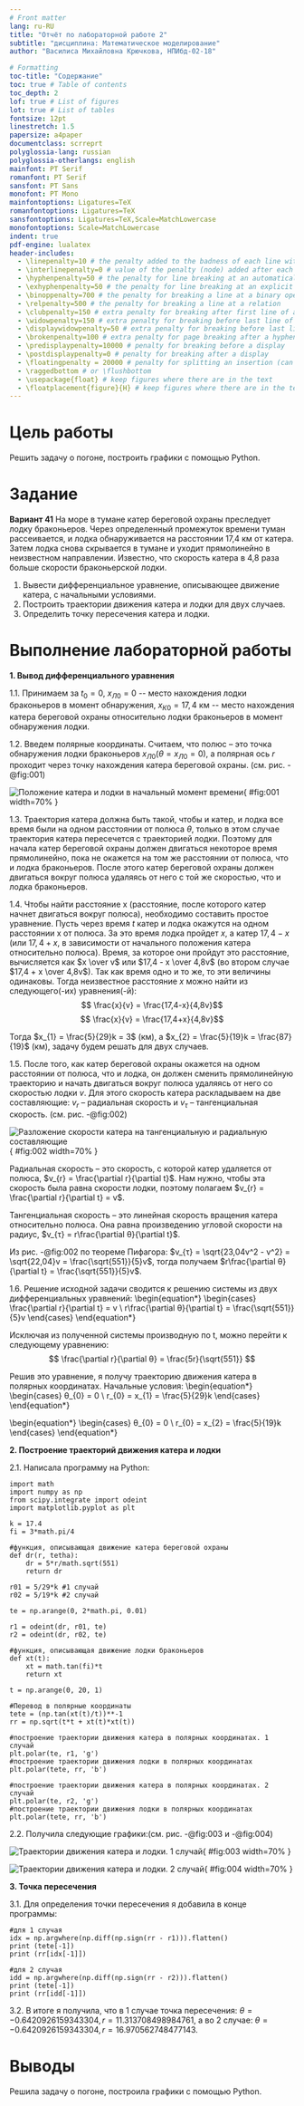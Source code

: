 ```yaml
---
# Front matter
lang: ru-RU
title: "Отчёт по лабораторной работе 2"
subtitle: "дисциплина: Математическое моделирование"
author: "Василиса Михайловна Крючкова, НПИбд-02-18"

# Formatting
toc-title: "Содержание"
toc: true # Table of contents
toc_depth: 2
lof: true # List of figures
lot: true # List of tables
fontsize: 12pt
linestretch: 1.5
papersize: a4paper
documentclass: scrreprt
polyglossia-lang: russian
polyglossia-otherlangs: english
mainfont: PT Serif
romanfont: PT Serif
sansfont: PT Sans
monofont: PT Mono
mainfontoptions: Ligatures=TeX
romanfontoptions: Ligatures=TeX
sansfontoptions: Ligatures=TeX,Scale=MatchLowercase
monofontoptions: Scale=MatchLowercase
indent: true
pdf-engine: lualatex
header-includes:
  - \linepenalty=10 # the penalty added to the badness of each line within a paragraph (no associated penalty node) Increasing the value makes tex try to have fewer lines in the paragraph.
  - \interlinepenalty=0 # value of the penalty (node) added after each line of a paragraph.
  - \hyphenpenalty=50 # the penalty for line breaking at an automatically inserted hyphen
  - \exhyphenpenalty=50 # the penalty for line breaking at an explicit hyphen
  - \binoppenalty=700 # the penalty for breaking a line at a binary operator
  - \relpenalty=500 # the penalty for breaking a line at a relation
  - \clubpenalty=150 # extra penalty for breaking after first line of a paragraph
  - \widowpenalty=150 # extra penalty for breaking before last line of a paragraph
  - \displaywidowpenalty=50 # extra penalty for breaking before last line before a display math
  - \brokenpenalty=100 # extra penalty for page breaking after a hyphenated line
  - \predisplaypenalty=10000 # penalty for breaking before a display
  - \postdisplaypenalty=0 # penalty for breaking after a display
  - \floatingpenalty = 20000 # penalty for splitting an insertion (can only be split footnote in standard LaTeX)
  - \raggedbottom # or \flushbottom
  - \usepackage{float} # keep figures where there are in the text
  - \floatplacement{figure}{H} # keep figures where there are in the text
---
```


# Цель работы

Решить задачу о погоне, построить графики с помощью Python.

# Задание

**Вариант 41**
На море в тумане катер береговой охраны преследует лодку браконьеров.
Через определенный промежуток времени туман рассеивается, и лодка обнаруживается 
на расстоянии 17,4 км от катера. Затем лодка снова скрывается в тумане и уходит 
прямолинейно в неизвестном направлении. Известно, что скорость катера в 4,8 раза 
больше скорости браконьерской лодки.

1. Вывести дифференциальное уравнение, описывающее движение катера, с начальными условиями.
2. Построить траектории движения катера и лодки для двух случаев.
3. Определить точку пересечения катера и лодки.


# Выполнение лабораторной работы

**1. Вывод дифференциального уравнения**

1.1. Принимаем за $t_{0} = 0$, $x_{Л0} = 0$ -- место нахождения лодки браконьеров 
в момент обнаружения, $x_{К0} = 17,4$ км -- место нахождения катера береговой охраны 
относительно лодки браконьеров в момент обнаружения лодки.

1.2. Введем полярные координаты. Считаем, что полюс – это точка обнаружения лодки 
браконьеров $x_{Л0} (θ = x_{Л0} = 0)$, а полярная ось $r$ проходит через точку нахождения 
катера береговой охраны. (см. рис. -@fig:001)

![Положение катера и лодки в начальный момент времени](image/1.png){ #fig:001 width=70% }

1.3. Траектория катера должна быть такой, чтобы и катер, и лодка все время были 
на одном расстоянии от полюса $θ$, только в этом случае траектория катера пересечется с 
траекторией лодки. Поэтому для начала катер береговой охраны должен двигаться некоторое 
время прямолинейно, пока не окажется на том же расстоянии от полюса, что и лодка браконьеров. 
После этого катер береговой охраны должен двигаться вокруг полюса удаляясь от него с той же 
скоростью, что и лодка браконьеров.

1.4. Чтобы найти расстояние x (расстояние, после которого катер начнет двигаться 
вокруг полюса), необходимо составить простое уравнение. Пусть через время $t$ катер и лодка 
окажутся на одном расстоянии x от полюса. За это время лодка пройдет $x$, а катер $17,4 - x$ (или 
$17,4 + x$, в зависимости от начального положения катера относительно полюса). Время, за которое 
они пройдут это расстояние, вычисляется как $x \over v$ или $17,4 - x \over 4,8v$ (во втором 
случае $17,4 + x \over 4,8v$). Так как время одно и то же, то эти величины одинаковы. Тогда 
неизвестное расстояние $x$ можно найти из следующего(-их) уравнения(-й):
$$ \frac{x}{v} = \frac{17,4-x}{4,8v}$$
$$ \frac{x}{v} = \frac{17,4+x}{4,8v}$$

Тогда $x_{1} = \frac{5}{29}k = 3$ (км), а $x_{2} = \frac{5}{19}k = \frac{87}{19}$ (км), задачу будем 
решать для двух случаев.

1.5. После того, как катер береговой охраны окажется на одном расстоянии от полюса, что и лодка, он 
должен сменить прямолинейную траекторию и начать двигаться вокруг полюса удаляясь от него со скоростью 
лодки $v$. Для этого скорость катера раскладываем на две составляющие: $v_{r}$ – радиальная скорость и 
$v_{τ}$ – тангенциальная скорость. (см. рис. -@fig:002)

![Разложение скорости катера на тангенциальную и радиальную составляющие](image/2.png){ #fig:002 width=70% }

Радиальная скорость – это скорость, с которой катер удаляется от полюса, $v_{r} = \frac{\partial r}{\partial t}$. Нам 
нужно, чтобы эта скорость была равна скорости лодки, поэтому полагаем $v_{r} = \frac{\partial r}{\partial t} = v$.

Тангенциальная скорость – это линейная скорость вращения катера относительно полюса. Она равна 
произведению угловой скорости на радиус, $v_{τ} = r\frac{\partial θ}{\partial t}$.

Из рис. -@fig:002 по теореме Пифагора: $v_{τ} = \sqrt{23,04v^2 - v^2} = \sqrt{22,04}v = \frac{\sqrt{551}}{5}v$, тогда
получаем $r\frac{\partial θ}{\partial t} = \frac{\sqrt{551}}{5}v$.

1.6. Решение исходной задачи сводится к решению системы из двух дифференциальных уравнений:
\begin{equation*} 
  \begin{cases} 
    \frac{\partial r}{\partial t} = v 
    \\
    r\frac{\partial θ}{\partial t} = \frac{\sqrt{551}}{5}v 
  \end{cases}
\end{equation*} 

Исключая из полученной системы производную по t, можно перейти к следующему уравнению:
$$ \frac{\partial r}{\partial θ} = \frac{5r}{\sqrt{551}} $$

Решив это уравнение, я получу траекторию движения катера в полярных координатах. Начальные условия:
\begin{equation*}
  \begin{cases}
    θ_{0} = 0 
    \\ 
    r_{0} = x_{1} = \frac{5}{29}k
  \end{cases}
\end{equation*}

\begin{equation*}
  \begin{cases}
    θ_{0} = 0 
    \\ 
    r_{0} = x_{2} = \frac{5}{19}k
  \end{cases}
\end{equation*} 

**2. Построение траекторий движения катера и лодки**

2.1. Написала программу на Python:
```
import math
import numpy as np
from scipy.integrate import odeint
import matplotlib.pyplot as plt

k = 17.4
fi = 3*math.pi/4

#функция, описывающая движение катера береговой охраны
def dr(r, tetha): 
    dr = 5*r/math.sqrt(551)
    return dr

r01 = 5/29*k #1 случай
r02 = 5/19*k #2 случай

te = np.arange(0, 2*math.pi, 0.01)

r1 = odeint(dr, r01, te)
r2 = odeint(dr, r02, te)

#функция, описывающая движение лодки браконьеров
def xt(t): 
    xt = math.tan(fi)*t
    return xt

t = np.arange(0, 20, 1)

#Перевод в полярные координаты
tete = (np.tan(xt(t)/t))**-1
rr = np.sqrt(t*t + xt(t)*xt(t))

#построение траектории движения катера в полярных координатах. 1 случай
plt.polar(te, r1, 'g')
#построение траектории движения лодки в полярных координатах
plt.polar(tete, rr, 'b') 

#построение траектории движения катера в полярных координатах. 2 случай
plt.polar(te, r2, 'g')
#построение траектории движения лодки в полярных координатах
plt.polar(tete, rr, 'b')
```

2.2. Получила следующие графики:(см. рис. -@fig:003 и -@fig:004)

![Траектории движения катера и лодки. 1 случай](image/3.png){ #fig:003 width=70% }

![Траектории движения катера и лодки. 2 случай](image/4.png){ #fig:004 width=70% }

**3. Точка пересечения**

3.1. Для определения точки пересечения я добавила в конце программы:
```
#для 1 случая
idx = np.argwhere(np.diff(np.sign(rr - r1))).flatten()
print (tete[-1])
print (rr[idx[-1]])

#для 2 случая
idd = np.argwhere(np.diff(np.sign(rr - r2))).flatten()
print (tete[-1])
print (rr[idd[-1]])
```

3.2. В итоге я получила, что в 1 случае точка пересечения: $θ = -0.6420926159343304, r = 11.313708498984761$,
а во 2 случае: $θ = -0.6420926159343304, r = 16.970562748477143$.

# Выводы

Решила задачу о погоне, построила графики с помощью Python.
